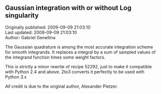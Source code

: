 ## Gaussian integration with or without Log singularity  
Originally published: 2009-09-09 21:03:10  
Last updated: 2009-09-09 21:03:10  
Author: Gabriel Genellina  
  
The Gaussian quadrature is among the most accurate integration scheme for smooth integrands. It replaces a integral by a sum of sampled values of the integrand function times some weight factors.

This is strictly a minor rewrite of recipe 52292, just to make it compatible with Python 2.4 and above. 2to3 converts it perfectly to be used with Python 3.x

*All* credit is due to the original author, Alexander Pletzer.